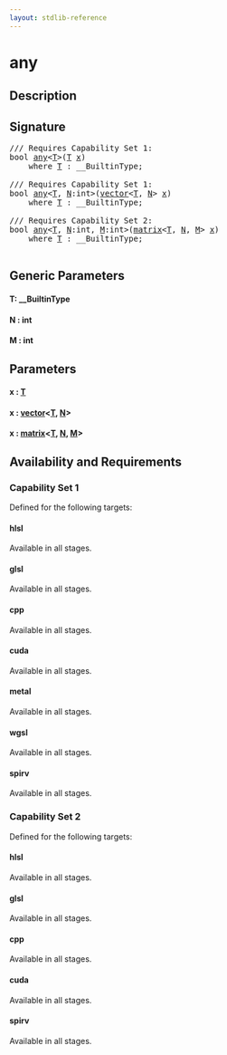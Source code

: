 ```yaml
---
layout: stdlib-reference
---
```


# any

## Description





## Signature 

<pre>
/// Requires Capability Set 1:
<span class="code_keyword">bool</span> <a href="any.html">any</a>&lt;<a href="any.html#typeparam-T" class="code_type">T</a>&gt;(<a href="any.html#typeparam-T" class="code_type">T</a> <a href="any.html#decl-x" class="code_param">x</a>)
    <span class='code_keyword'>where</span> <a href="any.html#typeparam-T" class="code_type">T</a> : __BuiltinType;

/// Requires Capability Set 1:
<span class="code_keyword">bool</span> <a href="any.html">any</a>&lt;<a href="any.html#typeparam-T" class="code_type">T</a>, <a href="any.html#decl-N" class="code_var">N</a>:<span class="code_keyword">int</span>&gt;(<a href="../types/vector/index.html" class="code_type">vector</a>&lt;<a href="any.html#typeparam-T" class="code_type">T</a>, <a href="any.html#decl-N" class="code_var">N</a>&gt; <a href="any.html#decl-x" class="code_param">x</a>)
    <span class='code_keyword'>where</span> <a href="any.html#typeparam-T" class="code_type">T</a> : __BuiltinType;

/// Requires Capability Set 2:
<span class="code_keyword">bool</span> <a href="any.html">any</a>&lt;<a href="any.html#typeparam-T" class="code_type">T</a>, <a href="any.html#decl-N" class="code_var">N</a>:<span class="code_keyword">int</span>, <a href="any.html#decl-M" class="code_var">M</a>:<span class="code_keyword">int</span>&gt;(<a href="../types/matrix/index.html" class="code_type">matrix</a>&lt;<a href="any.html#typeparam-T" class="code_type">T</a>, <a href="any.html#decl-N" class="code_var">N</a>, <a href="any.html#decl-M" class="code_var">M</a>&gt; <a href="any.html#decl-x" class="code_param">x</a>)
    <span class='code_keyword'>where</span> <a href="any.html#typeparam-T" class="code_type">T</a> : __BuiltinType;

</pre>

## Generic Parameters

####  <a id="typeparam-T"></a>T: \_\_BuiltinType
####  <a id="decl-N"></a>N  : int
####  <a id="decl-M"></a>M  : int

## Parameters

####  <a id="decl-x"></a>x  : [T](any.html#typeparam-T)
####  <a id="decl-x"></a>x  : [vector](../types/vector/index.html)\<[T](../types/vector/index.html#typeparam-T), [N](../types/vector/index.html#decl-N)\>
####  <a id="decl-x"></a>x  : [matrix](../types/matrix/index.html)\<[T](.html), [N](../types/matrix/index.html#decl-N), [M](../types/matrix/index.html#decl-M)\>

## Availability and Requirements

### Capability Set 1

Defined for the following targets:

#### hlsl
Available in all stages.

#### glsl
Available in all stages.

#### cpp
Available in all stages.

#### cuda
Available in all stages.

#### metal
Available in all stages.

#### wgsl
Available in all stages.

#### spirv
Available in all stages.


### Capability Set 2

Defined for the following targets:

#### hlsl
Available in all stages.

#### glsl
Available in all stages.

#### cpp
Available in all stages.

#### cuda
Available in all stages.

#### spirv
Available in all stages.



